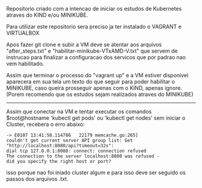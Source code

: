 Repositorio criado com a intencao de iniciar os estudos de Kubernetes atraves do KIND e/ou MINIKUBE.

Para utilizar este repositorio sera preciso ja ter instalado o VAGRANT e VIRTUALBOX

Apos fazer git clone e subir a VM deve se atentar aos arquivos "after_steps.txt" e "habilitar-minikube-VTxAMD-V.txt" que servem de instrucao 
para finalizar a configuracao dos servicos que por padrao nao vem habilitado.

Assim que terminar o processo do "vagrant up" e a VM estiver disponivel aparecera em sua tela um texto do que seguir para poder habilitar o MINIKUBE,
caso queira prosseguir apenas com o KIND, apenas ignore. (Porem recomendo que os estudos sejam realizados atraves do MINIKUBE)

---
Assim que conectar na VM e tentar executar os comandos $root@hostname 'kubectl get pods' ou 'kubectl get nodes' sem iniciar o Cluster, 
recebera o erro abaixo:

    -> E0107 13:41:58.114786   22179 memcache.go:265] 
    couldn't get current server API group list: Get "http://localhost:8080/api?timeout=32s": 
    dial tcp 127.0.0.1:8080: connect: connection refused
    The connection to the server localhost:8080 was refused - 
    did you specify the right host or port?

isso porque nao foi iniado cluster algum e para isso deve ser seguido os passos dos arquivos .txt.    


